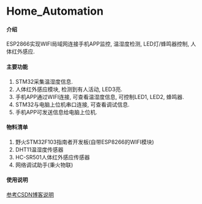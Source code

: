 # Home_Automation

#### 介绍
ESP2866实现WIFI局域网连接手机APP监控, 温湿度检测, LED灯/蜂鸣器控制, 人体红外感应.

#### 主要功能

1. STM32采集温湿度信息.
2. 人体红外感应模块, 检测到有人活动, LED3亮.
3. 手机APP通过WIFI连接, 可查看温湿度信息, 可控制LED1, LED2, 蜂鸣器.
4. STM32与电脑上位机串口连接, 可查看调试信息.
5. 手机APP可发送信息给电脑上位机.


#### 物料清单

1. 野火STM32F103指南者开发板(自带ESP8266的WIFI模块)
2. DHT11温湿度传感器
3. HC-SR501人体红外感应传感器
4. 网络调试助手(秉火物联)

#### 使用说明

[参考CSDN博客说明]()
